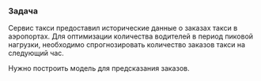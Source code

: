 ### Задача  
Сервис такси предоставил исторические данные о заказах такси в аэропортах. Для оптимизации количества водителей
в период пиковой нагрузки, необходимо спрогнозировать количество заказов такси на следующий час.  

Нужно построить модель для предсказания заказов.
